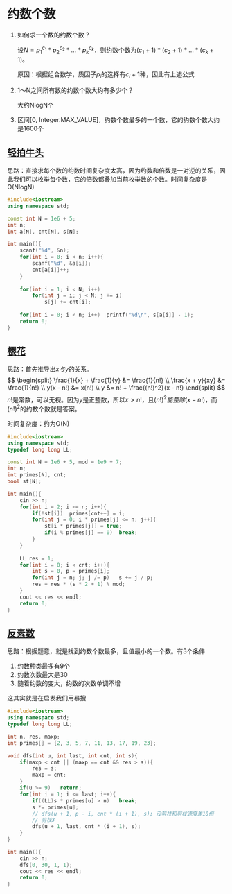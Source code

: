 # 约数个数

1. 如何求一个数的约数个数？

   设$N = p_1^{c_1} * p_2^{c_2} *...* p_k^{c_k}$，则约数个数为$(c_1 + 1) * (c_2 + 1) *...* (c_k + 1)$。

   原因：根据组合数学，质因子$p_i$的选择有$c_i + 1$种，因此有上述公式

2. 1～N之间所有数的约数个数大约有多少个？

   大约NlogN个

3. 区间[0, Integer.MAX_VALUE]，约数个数最多的一个数，它的约数个数大约是1600个



## [轻拍牛头](https://www.acwing.com/problem/content/1293/)

思路：直接求每个数的约数时间复杂度太高，因为约数和倍数是一对逆的关系，因此我们可以枚举每个数，它的倍数都叠加当前枚举数的个数。时间复杂度是O(NlogN)

```c++
#include<iostream>
using namespace std;

const int N = 1e6 + 5;
int n;
int a[N], cnt[N], s[N];

int main(){
    scanf("%d", &n);
    for(int i = 0; i < n; i++){
        scanf("%d", &a[i]);
        cnt[a[i]]++;
    }
    
    for(int i = 1; i < N; i++)
        for(int j = i; j < N; j += i)
            s[j] += cnt[i];
    
    for(int i = 0; i < n; i++)  printf("%d\n", s[a[i]] - 1);
    return 0;
}
```



## [樱花](https://www.acwing.com/problem/content/1296/)

思路：首先推导出$x与y$的关系。
$$
\begin{split}
\frac{1}{x} + \frac{1}{y} &= \frac{1}{n!} \\
\frac{x + y}{xy} &= \frac{1}{n!} \\
y(x - n!) &= x(n!) \\
y &= n! + \frac{(n!)^2}{x - n!}
\end{split}
$$
$n!$是常数，可以无视。因为$y$是正整数，所以$x > n!$，且$(n!)^2能整除(x - n!)$，而$(n!)^2$的约数个数就是答案。

时间复杂度：约为O(N)

```c++
#include<iostream>
using namespace std;
typedef long long LL;

const int N = 1e6 + 5, mod = 1e9 + 7;
int n;
int primes[N], cnt;
bool st[N];

int main(){
    cin >> n;
    for(int i = 2; i <= n; i++){
        if(!st[i])  primes[cnt++] = i;
        for(int j = 0; i * primes[j] <= n; j++){
            st[i * primes[j]] = true;
            if(i % primes[j] == 0)  break;
        }
    }
    
    LL res = 1;
    for(int i = 0; i < cnt; i++){
        int s = 0, p = primes[i];
        for(int j = n; j; j /= p)   s += j / p;
        res = res * (s * 2 + 1) % mod;
    }
    cout << res << endl;
    return 0;
}
```



## [反素数](https://www.acwing.com/problem/content/200/)

思路：根据题意，就是找到约数个数最多，且值最小的一个数。有3个条件

1. 约数种类最多有9个
2. 约数次数最大是30
3. 随着约数的变大，约数的次数单调不增

这其实就是在启发我们用暴搜

```c++
#include<iostream>
using namespace std;
typedef long long LL;

int n, res, maxp;
int primes[] = {2, 3, 5, 7, 11, 13, 17, 19, 23};

void dfs(int u, int last, int cnt, int s){
    if(maxp < cnt || (maxp == cnt && res > s)){
        res = s;
        maxp = cnt;
    }
    if(u >= 9)   return;
    for(int i = 1; i <= last; i++){
        if((LL)s * primes[u] > n)   break;
        s *= primes[u];
        // dfs(u + 1, p - i, cnt * (i + 1), s); 没剪枝和剪枝速度差10倍
        // 剪枝3
        dfs(u + 1, last, cnt * (i + 1), s);
    }
}

int main(){
    cin >> n;
    dfs(0, 30, 1, 1);
    cout << res << endl;
    return 0;
}
```

